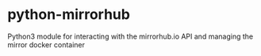 # python-mirrorhub
Python3 module for interacting with the mirrorhub.io API and managing the mirror docker container

